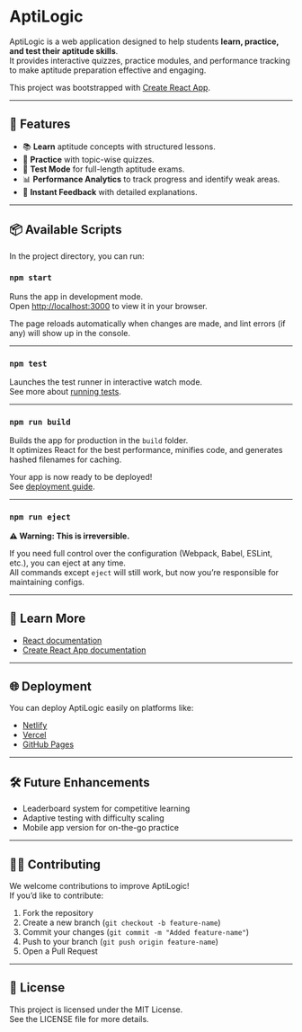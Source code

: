 # AptiLogic

AptiLogic is a web application designed to help students **learn, practice, and test their aptitude skills**.  
It provides interactive quizzes, practice modules, and performance tracking to make aptitude preparation effective and engaging.

This project was bootstrapped with [Create React App](https://github.com/facebook/create-react-app).

---

## 🚀 Features

- 📚 **Learn** aptitude concepts with structured lessons.  
- 📝 **Practice** with topic-wise quizzes.  
- 🎯 **Test Mode** for full-length aptitude exams.  
- 📊 **Performance Analytics** to track progress and identify weak areas.  
- 🔄 **Instant Feedback** with detailed explanations.  

---

## 📦 Available Scripts

In the project directory, you can run:

### `npm start`
Runs the app in development mode.  
Open [http://localhost:3000](http://localhost:3000) to view it in your browser.  

The page reloads automatically when changes are made, and lint errors (if any) will show up in the console.

---

### `npm test`
Launches the test runner in interactive watch mode.  
See more about [running tests](https://facebook.github.io/create-react-app/docs/running-tests).

---

### `npm run build`
Builds the app for production in the `build` folder.  
It optimizes React for the best performance, minifies code, and generates hashed filenames for caching.  

Your app is now ready to be deployed!  
See [deployment guide](https://facebook.github.io/create-react-app/docs/deployment).

---

### `npm run eject`
**⚠️ Warning: This is irreversible.**  

If you need full control over the configuration (Webpack, Babel, ESLint, etc.), you can eject at any time.  
All commands except `eject` will still work, but now you’re responsible for maintaining configs.  

---

## 📖 Learn More

- [React documentation](https://react.dev/)  
- [Create React App documentation](https://facebook.github.io/create-react-app/docs/getting-started)  

---

## 🌐 Deployment

You can deploy AptiLogic easily on platforms like:  
- [Netlify](https://www.netlify.com/)  
- [Vercel](https://vercel.com/)  
- [GitHub Pages](https://pages.github.com/)  

---

## 🛠 Future Enhancements

- Leaderboard system for competitive learning  
- Adaptive testing with difficulty scaling  
- Mobile app version for on-the-go practice  

---

## 👨‍💻 Contributing

We welcome contributions to improve AptiLogic!  
If you’d like to contribute:
1. Fork the repository  
2. Create a new branch (`git checkout -b feature-name`)  
3. Commit your changes (`git commit -m "Added feature-name"`)  
4. Push to your branch (`git push origin feature-name`)  
5. Open a Pull Request  

---

## 📜 License

This project is licensed under the MIT License.  
See the LICENSE file for more details.
